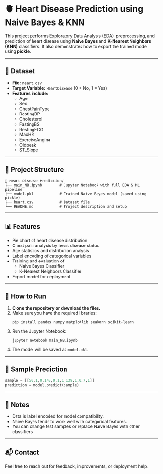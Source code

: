 # 🫀 Heart Disease Prediction using Naive Bayes & KNN

This project performs Exploratory Data Analysis (EDA), preprocessing, and prediction of heart disease using **Naive Bayes** and **K-Nearest Neighbors (KNN)** classifiers. It also demonstrates how to export the trained model using **pickle**.

---

## 📂 Dataset

- **File:** `heart.csv`
- **Target Variable:** `HeartDisease` (0 = No, 1 = Yes)
- **Features include:**
  - Age
  - Sex
  - ChestPainType
  - RestingBP
  - Cholesterol
  - FastingBS
  - RestingECG
  - MaxHR
  - ExerciseAngina
  - Oldpeak
  - ST_Slope

---

## 🔧 Project Structure

```
📁 Heart Disease Prediction/
├── main_NB.ipynb        # Jupyter Notebook with full EDA & ML pipeline
├── model.pkl            # Trained Naive Bayes model (saved using pickle)
├── heart.csv            # Dataset file
└── README.md            # Project description and setup
```

---

## 📊 Features

- Pie chart of heart disease distribution
- Chest pain analysis by heart disease status
- Age statistics and distribution analysis
- Label encoding of categorical variables
- Training and evaluation of:
  - Naive Bayes Classifier
  - K-Nearest Neighbors Classifier
- Export model for deployment

---

## 🚀 How to Run

1. **Clone the repository or download the files.**
2. Make sure you have the required libraries:
   ```bash
   pip install pandas numpy matplotlib seaborn scikit-learn
   ```
3. Run the Jupyter Notebook:
   ```bash
   jupyter notebook main_NB.ipynb
   ```
4. The model will be saved as `model.pkl`.

---

## 🧪 Sample Prediction

```python
sample = [[50,1,0,145,0,1,1,139,1,0.7,1]]
prediction = model.predict(sample)
```

---

## 📌 Notes

- Data is label encoded for model compatibility.
- Naive Bayes tends to work well with categorical features.
- You can change test samples or replace Naive Bayes with other classifiers.

---

## 📬 Contact

Feel free to reach out for feedback, improvements, or deployment help.
